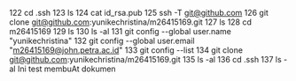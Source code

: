 122    cd .ssh
  123  ls
  124  cat id_rsa.pub
  125  ssh -T git@github.com
  126  git clone git@github.com:yunikechristina/m26415169.git
  127  ls
  128  cd m26415169
  129  ls
  130  ls -al
  131  git config --global user.name "yunikechristina"
  132  git config --global user.email "m26415169@john.petra.ac.id"
  133  git config --list
  134  git clone git@github.com:yunikechristina/m26415169.git
  135  ls -al
  136  cd .ssh
  137  ls -al
Ini test membuAt dokumen
